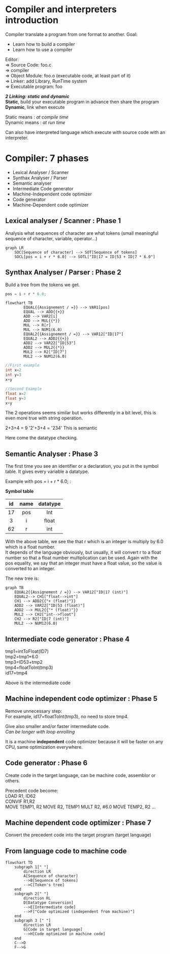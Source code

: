 # Compiler and interpreters introduction

Compiler translate a program from one format to another.
Goal:

-   Learn how to build a compiler
-   Learn how to use a compiler

Editor:  
=> Source Code: foo.c  
=> compiler  
=> Object Module: foo.o (executable code, at least part of it)  
=> Linker: add Library, RunTime system  
=> Executable program: foo

**_2 Linking: static and dynamic_**  
**Static**, build your executable program in advance then share the program  
**Dynamic**, link when execute

Static means : _at compile time_  
Dynamic means : _at run time_

Can also have interpreted language which execute with source code with an interpreter.

# Compiler: 7 phases

-   Lexical Analyser / Scanner
-   Synthax Analyser / Parser
-   Semantic analyser
-   Intermediate Code generator
-   Machine-Independent code optimizer
-   Code generator
-   Machine-Dependent code optimizer

## Lexical analyser / Scanner : Phase 1

Analysis what sequences of character are what tokens (small meaningful sequence of character, variable, operator...)

```mermaid
graph LR
    SOC[Sequence of character] --> SOT[Sequence of tokens]
    SOCL[pos = i + r * 6.0] --> SOTL["ID|17 = ID|53 + ID|7 * 6.0"]
```

## Synthax Analyser / Parser : Phase 2

Build a tree from the tokens we get.

```js
pos = i + r * 6.0;
```

```mermaid
flowchart TB
        EQUAL{{Assignement / =}} --> VAR1[pos]
        EQUAL --> ADD{{+}}
        ADD --> VAR2[i]
        ADD --> MUL{{*}}
        MUL --> R[r]
        MUL --> NUM1(6.0)
        EQUAL2{{Assignement / =}} --> VAR12["ID|17"]
        EQUAL2 --> ADD2{{+}}
        ADD2 --> VAR22["ID|53"]
        ADD2 --> MUL2{{*}}
        MUL2 --> R2["ID|7"]
        MUL2 --> NUM12(6.0)
```

```C
//First example
int x=2
int y=3
x+y

//Second Example
float x=2
float y=3
x+y
```

The 2 operations seems similar but works differently in a bit level, this is even more true with string operation.

2+3+4 = 9
'2'+3+4 = '234'
This is semantic

Here come the datatype checking.

## Semantic Analyser : Phase 3

The first time you see an identifier or a declaration, you put in the symbol table. It gives every variable a datatype.

Example with pos = i + r \* 6.0; :

**Symbol table**

| id  | name | datatype |
| :-: | :--: | :------: |
| 17  | pos  |   Int    |
|  3  |  i   |  float   |
| 62  |  r   |   int    |

With the above table, we see the that r which is an integer is multiply by 6.0 which is a float number.  
It depends of the language obviously, but usually, it will convert r to a float number so that a float number multiplication can be used.
Again with the pos equality, we say that an integer must have a float value, so the value is converted to an integer.

The new tree is:

```mermaid
graph TB
    EQUAL2{{Assignement / =}} --> VAR12["ID|17 (int)"]
    EQUAL2--> CH1["float-->int"]
    CH1 --> ADD2{{"+ (float)"}}
    ADD2 --> VAR22["ID|53 (float)"]
    ADD2 --> MUL2{{"* (float)"}}
    MUL2 --> CH2["int-->float"]
    CH2 --> R2["ID|7 (int)"]
    MUL2 --> NUM12(6.0)
```

## Intermediate code generator : Phase 4

tmp1=intToFloat(ID7)  
tmp2=tmp1\*6.0  
tmp3=ID53+tmp2  
tmp4=floatToInt(tmp3)  
id17=tmp4

Above is the intermediate code

## Machine independent code optimizer : Phase 5

Remove unnecessary step:  
For example, id17=floatToInt(tmp3), no need to store tmp4.

Give also smaller and/or faster intermediate code.  
_Can be longer with loop enrolling_

It is a machine **independent** code optimizer because it will be faster on any CPU, same optimization everywhere.

## Code generator : Phase 6

Create code in the target language, can be machine code, assemblor or others.

Precedent code become:  
LOAD R1, ID62  
CONVIF R1,R2  
MOVE TEMP1, R2
MOVE R2, TEMP1
MULT R2, #6.0
MOVE TEMP2, R2
...

## Machine dependent code optimizer : Phase 7

Convert the precedent code into the target program (target language)

## From language code to machine code

```mermaid
flowchart TD
    subgraph 1[" "]
        direction LR
        A[Sequence of character]
        -->B[Sequence of tokens]
        -->C[Token's tree]
    end
    subgraph 2[" "]
        direction RL
        D[Datatype Conversion]
        -->E[Intermediate code]
        -->F["Code optimized (independent from machine)"]
    end
    subgraph 3 [" "]
        direction LR
        G[Code in target language]
        -->H[Code optimized in machine code]
    end
    C-->D
    F-->G
```
